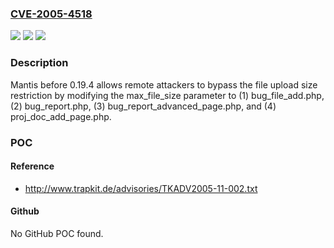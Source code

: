 ### [CVE-2005-4518](https://cve.mitre.org/cgi-bin/cvename.cgi?name=CVE-2005-4518)
![](https://img.shields.io/static/v1?label=Product&message=n%2Fa&color=blue)
![](https://img.shields.io/static/v1?label=Version&message=n%2Fa&color=blue)
![](https://img.shields.io/static/v1?label=Vulnerability&message=n%2Fa&color=brighgreen)

### Description

Mantis before 0.19.4 allows remote attackers to bypass the file upload size restriction by modifying the max_file_size parameter to (1) bug_file_add.php, (2) bug_report.php, (3) bug_report_advanced_page.php, and (4) proj_doc_add_page.php.

### POC

#### Reference
- http://www.trapkit.de/advisories/TKADV2005-11-002.txt

#### Github
No GitHub POC found.

